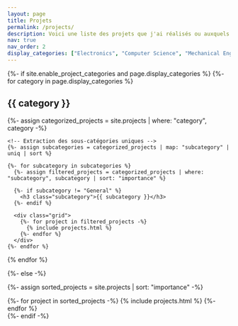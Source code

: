 ```yaml
---
layout: page
title: Projets
permalink: /projects/
description: Voici une liste des projets que j'ai réalisés ou auxquels j'ai participé.
nav: true
nav_order: 2
display_categories: ["Electronics", "Computer Science", "Mechanical Engineering"]
---
```


<!-- pages/projects.md -->
<div class="projects">
{%- if site.enable_project_categories and page.display_categories %}
  <!-- Affichage par catégorie -->
  {%- for category in page.display_categories %}
    <h2 class="category">{{ category }}</h2>
    {%- assign categorized_projects = site.projects | where: "category", category -%}
    
    <!-- Extraction des sous-catégories uniques -->
    {%- assign subcategories = categorized_projects | map: "subcategory" | uniq | sort %}
    
    {%- for subcategory in subcategories %}
      {%- assign filtered_projects = categorized_projects | where: "subcategory", subcategory | sort: "importance" %}
      
      {%- if subcategory != "General" %}
        <h3 class="subcategory">{{ subcategory }}</h3>
      {%- endif %}

      <div class="grid">
        {%- for project in filtered_projects -%}
          {% include projects.html %}
        {%- endfor %}
      </div>
    {%- endfor %}

  {% endfor %}

{%- else -%}
  <!-- Affichage sans catégories -->
  {%- assign sorted_projects = site.projects | sort: "importance" -%}
  <div class="grid">
    {%- for project in sorted_projects -%}
      {% include projects.html %}
    {%- endfor %}
  </div>
{%- endif -%}
</div>
